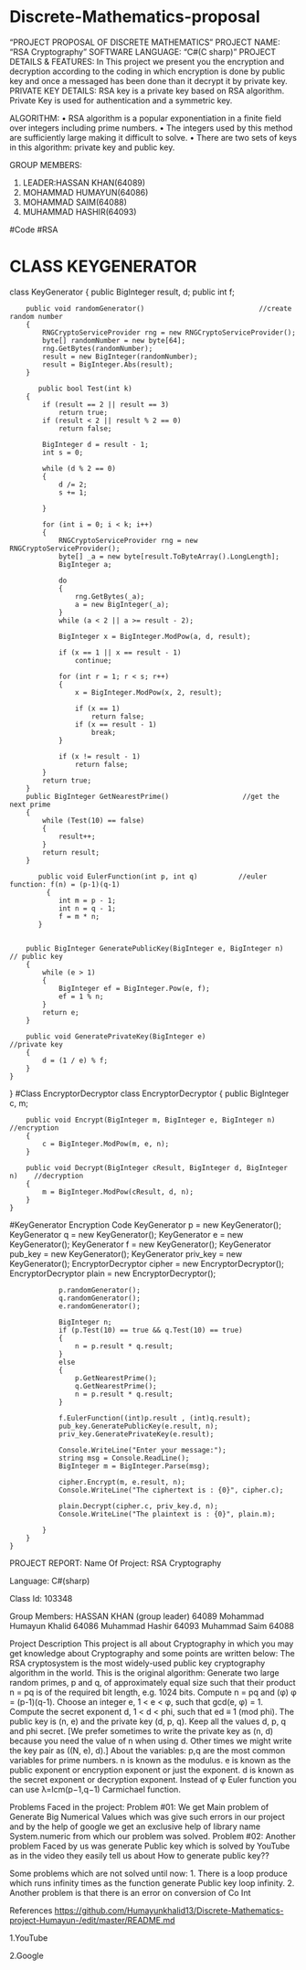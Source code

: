 # Discrete-Mathematics-proposal
 
“PROJECT PROPOSAL OF DISCRETE MATHEMATICS” 
PROJECT NAME:
“RSA Cryptography”
SOFTWARE LANGUAGE:
“C#(C sharp)”
PROJECT DETAILS & FEATURES:
In This project we present you the encryption and decryption according to the coding in which encryption is done by public key and once a messaged has been done than it decrypt it by private key.
PRIVATE KEY DETAILS:
RSA key is a private key based on RSA algorithm. Private Key is used for authentication and a symmetric key.

ALGORITHM:
•	RSA algorithm is a popular exponentiation in a finite field over integers including prime numbers.
•	The integers used by this method are sufficiently large making it difficult to solve.
•	There are two sets of keys in this algorithm: private key and public key.

GROUP MEMBERS:
1.	LEADER:HASSAN KHAN(64089)
2.	MOHAMMAD HUMAYUN(64086)
3.	MOHAMMAD SAIM(64088)
4.	MUHAMMAD HASHIR(64093)


#Code 
#RSA 
# CLASS KEYGENERATOR
class KeyGenerator
    {
        public BigInteger result, d;
        public int f;
        
        public void randomGenerator()                            //create random number
        {
            RNGCryptoServiceProvider rng = new RNGCryptoServiceProvider();
            byte[] randomNumber = new byte[64];
            rng.GetBytes(randomNumber);
            result = new BigInteger(randomNumber);
            result = BigInteger.Abs(result);
        }

           public bool Test(int k) 
        {
            if (result == 2 || result == 3)
                return true;
            if (result < 2 || result % 2 == 0)
                return false;

            BigInteger d = result - 1;
            int s = 0;

            while (d % 2 == 0)
            {
                d /= 2;
                s += 1;

            }

            for (int i = 0; i < k; i++)
            {
                RNGCryptoServiceProvider rng = new RNGCryptoServiceProvider();
                byte[] _a = new byte[result.ToByteArray().LongLength];
                BigInteger a;

                do
                {
                    rng.GetBytes(_a);
                    a = new BigInteger(_a);
                }
                while (a < 2 || a >= result - 2);

                BigInteger x = BigInteger.ModPow(a, d, result);

                if (x == 1 || x == result - 1)
                    continue;

                for (int r = 1; r < s; r++)
                {
                    x = BigInteger.ModPow(x, 2, result);

                    if (x == 1)
                        return false;
                    if (x == result - 1)
                        break;
                }

                if (x != result - 1)
                    return false;
            }
            return true;
        }
        public BigInteger GetNearestPrime()                  //get the next prime
        {
            while (Test(10) == false)
            {
                result++;
            }
            return result;
        }
       
           public void EulerFunction(int p, int q)          //euler function: f(n) = (p-1)(q-1)
             {
                int m = p - 1;
                int n = q - 1;
                f = m * n;
           }
        

        public BigInteger GeneratePublicKey(BigInteger e, BigInteger n)        // public key
        {
            while (e > 1)
            {
                BigInteger ef = BigInteger.Pow(e, f);
                ef = 1 % n;
            }
            return e;
        }

        public void GeneratePrivateKey(BigInteger e)                  //private key
        {
            d = (1 / e) % f;
        }
    }
}
#Class EncryptorDecryptor
class EncryptorDecryptor
    {
        public BigInteger c, m;

        public void Encrypt(BigInteger m, BigInteger e, BigInteger n)          //encryption
        {
            c = BigInteger.ModPow(m, e, n);
        }

        public void Decrypt(BigInteger cResult, BigInteger d, BigInteger n)    //decryption
        {
            m = BigInteger.ModPow(cResult, d, n);
        }
    }
#KeyGenerator Encryption Code
  KeyGenerator p = new KeyGenerator();
                KeyGenerator q = new KeyGenerator();
                KeyGenerator e = new KeyGenerator();
                KeyGenerator f = new KeyGenerator();
                KeyGenerator pub_key = new KeyGenerator();
                KeyGenerator priv_key = new KeyGenerator();
                EncryptorDecryptor cipher = new EncryptorDecryptor();
                EncryptorDecryptor plain = new EncryptorDecryptor();

                p.randomGenerator();
                q.randomGenerator();
                e.randomGenerator();
                
                BigInteger n;
                if (p.Test(10) == true && q.Test(10) == true)
                {
                    n = p.result * q.result;
                }
                else
                {
                    p.GetNearestPrime();
                    q.GetNearestPrime();
                    n = p.result * q.result;
                }

                f.EulerFunction((int)p.result , (int)q.result);
                pub_key.GeneratePublicKey(e.result, n);
                priv_key.GeneratePrivateKey(e.result);

                Console.WriteLine("Enter your message:");
                string msg = Console.ReadLine(); 
                BigInteger m = BigInteger.Parse(msg);

                cipher.Encrypt(m, e.result, n);
                Console.WriteLine("The ciphertext is : {0}", cipher.c);

                plain.Decrypt(cipher.c, priv_key.d, n);
                Console.WriteLine("The plaintext is : {0}", plain.m);

            }
        }
    }

PROJECT REPORT:
Name Of Project:
RSA Cryptography

Language:
C#(sharp)

Class Id: 103348

Group Members:
HASSAN KHAN (group leader) 64089
Mohammad Humayun Khalid 64086
Muhammad Hashir 64093
Muhammad Saim 64088

Project Description
This project is all about Cryptography in which you may get knowledge about
Cryptography and some points are written below:
The RSA cryptosystem is the most widely-used public key cryptography algorithm
in the world. This is the original algorithm:
Generate two large random primes, p and q, of approximately equal size such
that their product n = pq is of the required bit length, e.g. 1024 bits.
Compute n = pq and (φ) φ = (p-1)(q-1).
Choose an integer e, 1 < e < φ, such that gcd(e, φ) = 1.
Compute the secret exponent d, 1 < d < phi, such that ed ≡ 1 (mod phi).
The public key is (n, e) and the private key (d, p, q). Keep all the values d, p, q and
phi secret. [We prefer sometimes to write the private key as (n, d) because you
need the value of n when using d. Other times we might write the key pair as ((N,
e), d).]
About the variables:
p,q are the most common variables for prime numbers.
n is known as the modulus.
e is known as the public exponent or encryption exponent or just the exponent.
d is known as the secret exponent or decryption exponent.
Instead of φ Euler function you can use λ=lcm(p−1,q−1) Carmichael function.

Problems Faced in the project: 
 Problem #01: 
We get Main problem of Generate Big Numerical Values which was give such errors in our project and by the help of google we get an exclusive help of library name System.numeric from which our problem was solved. 
 Problem #02: 
Another problem Faced by us was generate Public key which is solved by YouTube as in the video they easily tell us about How to generate public key?? 
 
Some problems which are not solved until now: 1.  There is a loop produce which runs infinity times as the function generate Public key loop infinity.  2. Another problem is that there is an error on conversion of Co Int 
 
 
References 
 https://github.com/Humayunkhalid13/Discrete-Mathematics-project-Humayun-/edit/master/README.md
 
1.YouTube  
 
2.Google  
